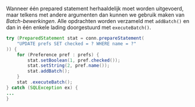 Wanneer één prepared statement herhaaldelijk moet worden uitgevoerd, maar telkens met andere argumenten dan kunnen we gebruik maken van _Batch-bewerkingen_. Alle opdrachten worden verzameld met `addBatch()` en dan in één enkele lading doorgestuurd met `executeBatch()`.

```java
try (PreparedStatement stat = conn.prepareStatement(
	"UPDATE prefs SET checked = ? WHERE name = ?"
)) {
	for (Preference pref : prefs) {
		stat.setBoolean(1, pref.checked());
		stat.setString(2, pref.name());
		stat.addBatch();
	}
	stat .executeBatch();
} catch (SQLException ex) {
...
}
``` 